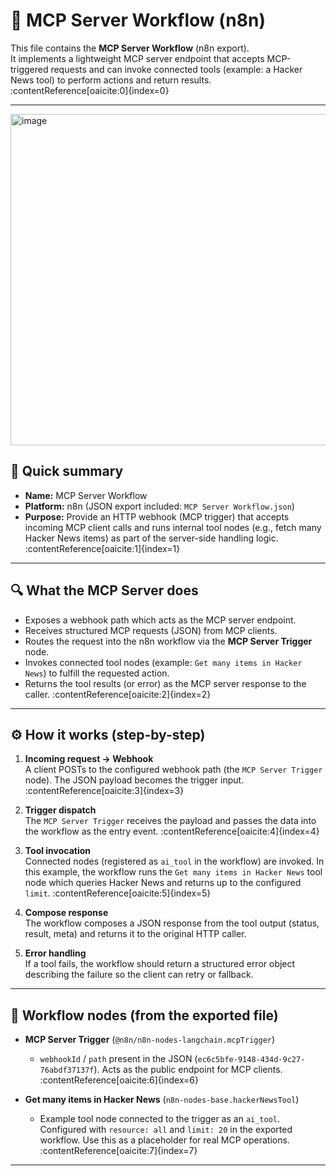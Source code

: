 # 🚦 MCP Server Workflow (n8n)

This file contains the **MCP Server Workflow** (n8n export).  
It implements a lightweight MCP server endpoint that accepts MCP-triggered requests and can invoke connected tools (example: a Hacker News tool) to perform actions and return results. :contentReference[oaicite:0]{index=0}

---
<img width="772" height="530" alt="image" src="https://github.com/user-attachments/assets/0e2c2d27-6228-47b2-8d3d-e65c6fae853c" />



## 📌 Quick summary

- **Name:** MCP Server Workflow  
- **Platform:** n8n (JSON export included: `MCP Server Workflow.json`)  
- **Purpose:** Provide an HTTP webhook (MCP trigger) that accepts incoming MCP client calls and runs internal tool nodes (e.g., fetch many Hacker News items) as part of the server-side handling logic. :contentReference[oaicite:1]{index=1}

---

## 🔍 What the MCP Server does

- Exposes a webhook path which acts as the MCP server endpoint.  
- Receives structured MCP requests (JSON) from MCP clients.  
- Routes the request into the n8n workflow via the **MCP Server Trigger** node.  
- Invokes connected tool nodes (example: `Get many items in Hacker News`) to fulfill the requested action.  
- Returns the tool results (or error) as the MCP server response to the caller. :contentReference[oaicite:2]{index=2}

---

## ⚙️ How it works (step-by-step)

1. **Incoming request → Webhook**  
   A client POSTs to the configured webhook path (the `MCP Server Trigger` node). The JSON payload becomes the trigger input. :contentReference[oaicite:3]{index=3}

2. **Trigger dispatch**  
   The `MCP Server Trigger` receives the payload and passes the data into the workflow as the entry event. :contentReference[oaicite:4]{index=4}

3. **Tool invocation**  
   Connected nodes (registered as `ai_tool` in the workflow) are invoked. In this example, the workflow runs the `Get many items in Hacker News` tool node which queries Hacker News and returns up to the configured `limit`. :contentReference[oaicite:5]{index=5}

4. **Compose response**  
   The workflow composes a JSON response from the tool output (status, result, meta) and returns it to the original HTTP caller.

5. **Error handling**  
   If a tool fails, the workflow should return a structured error object describing the failure so the client can retry or fallback.

---

## 🧩 Workflow nodes (from the exported file)

- **MCP Server Trigger** (`@n8n/n8n-nodes-langchain.mcpTrigger`)  
  - `webhookId` / `path` present in the JSON (`ec6c5bfe-9148-434d-9c27-76abdf37137f`). Acts as the public endpoint for MCP clients. :contentReference[oaicite:6]{index=6}

- **Get many items in Hacker News** (`n8n-nodes-base.hackerNewsTool`)  
  - Example tool node connected to the trigger as an `ai_tool`. Configured with `resource: all` and `limit: 20` in the exported workflow. Use this as a placeholder for real MCP operations. :contentReference[oaicite:7]{index=7}

---

#
